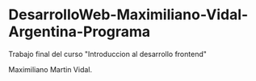 # DesarrolloWeb-Maximiliano-Vidal-Argentina-Programa
Trabajo final del curso "Introduccion al desarrollo frontend"

Maximiliano Martin Vidal.
